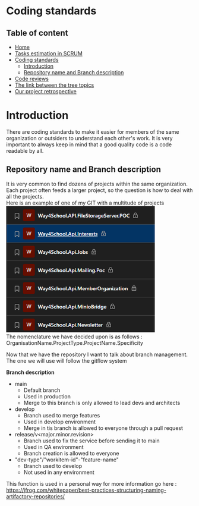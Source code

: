 # Coding standards

## Table of content
* [Home](/README.md)
* [Tasks estimation in SCRUM](/readme-content/tasks-estimation.md)
* [Coding standards](/readme-content/coding-standards.md)
    * [Introduction](#introduction)
    * [Repository name and Branch description](#repository-name-and-branch-description)
* [Code reviews](/readme-content/code-reviews.md)
* [The link between the tree topics](/readme-content/topics-link.md)
* [Our project retrospective](/readme-content/project-retrospective.md)


# Introduction

There are coding standards to make it easier for members of the same organization or outsiders to understand each other's work. It is very important to always keep in mind that a good quality code is a code readable by all.

##  Repository name and Branch description

It is very common to find dozens of projects within the same organization. Each project often feeds a larger project, so the question is how to deal with all the projects.<br>
Here is an example of one of my GIT with a multitude of projects<br>
<img src="./pictures/coding-standards/repository-name/gitlab_repo.png"><br>
The nomenclature we have decided upon is as follows : OrganisationName.ProjectType.ProjectName.Specificity

Now that we have the repository I want to talk about branch management.<br>
The one we will use will follow the gitflow system

**Branch description**
* main
    * Default branch
    * Used in production
    * Merge to this branch is only allowed to lead devs and architects
* develop
    * Branch used to merge features
    * Used in develop environment
    * Merge in tis branch is allowed to everyone through a pull request
* release/v<major.minor.revision>
    * Branch used to fix the service before sending it to main
    * Used in QA environment
    * Branch creation is allowed to everyone
* "dev-type"/"workitem-id"-"feature-name"
    * Branch used to develop
    * Not used in any environment

This function is used in a personal way for more information go here : https://jfrog.com/whitepaper/best-practices-structuring-naming-artifactory-repositories/
